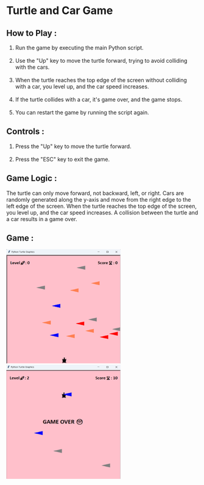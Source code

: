 # Turtle and Car Game

<h2>How to Play : </h2>
<ol>
<li>Run the game by executing the main Python script.</li>
  <br>
<li>Use the "Up" key to move the turtle forward, trying to avoid colliding with the cars.</li> 
    <br>
<li>When the turtle reaches the top edge of the screen without colliding with a car, you level up, and the car speed increases.</li>
    <br>
<li>
If the turtle collides with a car, it's game over, and the game stops.
    <br>
</li>
  <br>
  <li>
    You can restart the game by running the script again.
  </li>
</ol>

<h2>Controls : </h2>
<ol>
    <li>Press the "Up" key to move the turtle forward.</li>
   <br>
    <li>Press the "ESC" key to exit the game.</li>
  </ol>
 <h2>Game Logic :</h2>
    <p>
      The turtle can only move forward, not backward, left, or right. Cars are
      randomly generated along the y-axis and move from the right edge to the
      left edge of the screen. When the turtle reaches the top edge of the
      screen, you level up, and the car speed increases. A collision between the
      turtle and a car results in a game over.
    </p>
    <h2>Game :</h2>
 <span><img width=300px height=300px src="https://raw.githubusercontent.com/rishiiiidha/turtle-crossing-game/main/img1.png">&nbsp; &nbsp; &nbsp;&nbsp;&nbsp;&nbsp;&nbsp;&nbsp;&nbsp;&nbsp;<img width=300px height=300px src="https://raw.githubusercontent.com/rishiiiidha/turtle-crossing-game/main/img2.png"></span>


